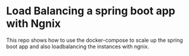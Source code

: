 # Load Balancing a spring boot app with Ngnix
This repo shows how to use the docker-compose to scale up the spring boot app and also loadbalancing the instances with ngnix.
